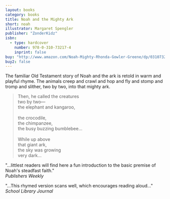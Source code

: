 ```yaml
---
layout: books
category: books
title: Noah and the Mighty Ark
short: noah
illustrator: Margaret Spengler
publisher: "ZonderKidz"
isbn:
  - type: hardcover
    number: 978-0-310-73217-4
    inprint: false
buy: "http://www.amazon.com/Noah-Mighty-Rhonda-Gowler-Greene/dp/0310732174/ref=la_B001IXNUW8_1_6?s=books&ie=UTF8&qid=1401241547&sr=1-6"
buy2: false
---
```


The familiar Old Testament story of Noah and the ark is retold in warm and playful rhyme. The animals creep and crawl and hop and fly and stomp and tromp and slither, two by two, into that mighty ark.

<blockquote class="excerpt"><p2 class="excerpt">
Then, he called the creatures <br />
two by two— <br />
the elephant and kangaroo,
<br /><br />
the crocodile, <br />
the chimpanzee, <br />
the busy buzzing bumblebee…
<br /><br />
While up above <br />
that giant ark, <br />
the sky was growing <br />
very dark…
</p2></blockquote>

"…littlest readers will find here a fun introduction to the basic premise of Noah's steadfast faith."  
_Publishers Weekly_

"…This rhymed version scans well, which encourages reading aloud…"  
_School Library Journal_